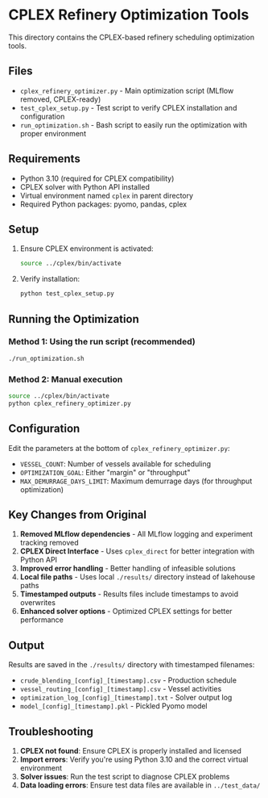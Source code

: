 # CPLEX Refinery Optimization Tools

This directory contains the CPLEX-based refinery scheduling optimization tools.

## Files

- `cplex_refinery_optimizer.py` - Main optimization script (MLflow removed, CPLEX-ready)
- `test_cplex_setup.py` - Test script to verify CPLEX installation and configuration
- `run_optimization.sh` - Bash script to easily run the optimization with proper environment

## Requirements

- Python 3.10 (required for CPLEX compatibility)
- CPLEX solver with Python API installed
- Virtual environment named `cplex` in parent directory
- Required Python packages: pyomo, pandas, cplex

## Setup

1. Ensure CPLEX environment is activated:
   ```bash
   source ../cplex/bin/activate
   ```

2. Verify installation:
   ```bash
   python test_cplex_setup.py
   ```

## Running the Optimization

### Method 1: Using the run script (recommended)
```bash
./run_optimization.sh
```

### Method 2: Manual execution
```bash
source ../cplex/bin/activate
python cplex_refinery_optimizer.py
```

## Configuration

Edit the parameters at the bottom of `cplex_refinery_optimizer.py`:

- `VESSEL_COUNT`: Number of vessels available for scheduling
- `OPTIMIZATION_GOAL`: Either "margin" or "throughput"
- `MAX_DEMURRAGE_DAYS_LIMIT`: Maximum demurrage days (for throughput optimization)

## Key Changes from Original

1. **Removed MLflow dependencies** - All MLflow logging and experiment tracking removed
2. **CPLEX Direct Interface** - Uses `cplex_direct` for better integration with Python API
3. **Improved error handling** - Better handling of infeasible solutions
4. **Local file paths** - Uses local `./results/` directory instead of lakehouse paths
5. **Timestamped outputs** - Results files include timestamps to avoid overwrites
6. **Enhanced solver options** - Optimized CPLEX settings for better performance

## Output

Results are saved in the `./results/` directory with timestamped filenames:
- `crude_blending_[config]_[timestamp].csv` - Production schedule
- `vessel_routing_[config]_[timestamp].csv` - Vessel activities
- `optimization_log_[config]_[timestamp].txt` - Solver output log
- `model_[config]_[timestamp].pkl` - Pickled Pyomo model

## Troubleshooting

1. **CPLEX not found**: Ensure CPLEX is properly installed and licensed
2. **Import errors**: Verify you're using Python 3.10 and the correct virtual environment
3. **Solver issues**: Run the test script to diagnose CPLEX problems
4. **Data loading errors**: Ensure test data files are available in `../test_data/`
